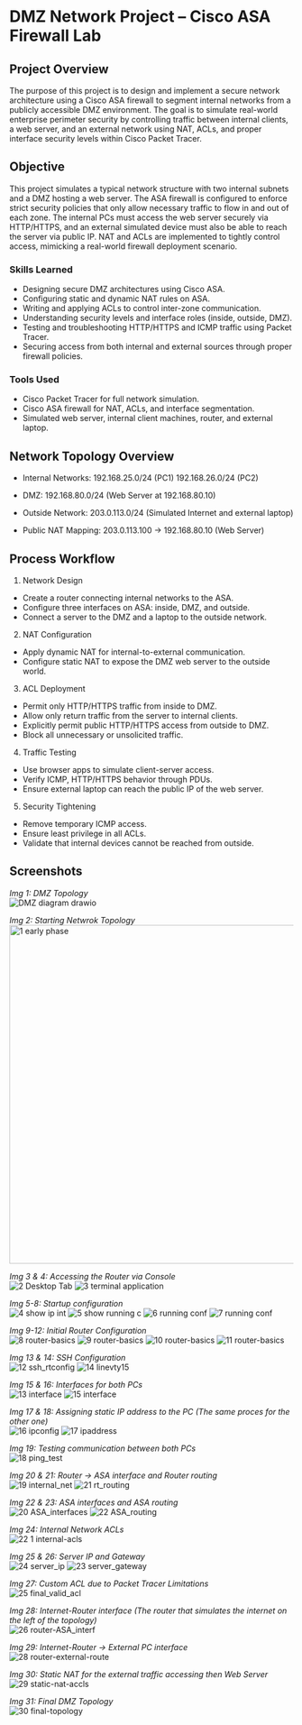 # DMZ Network Project – Cisco ASA Firewall Lab

## Project Overview

The purpose of this project is to design and implement a secure network architecture using a Cisco ASA firewall to segment internal networks from a publicly accessible DMZ environment. The goal is to simulate real-world enterprise perimeter security by controlling traffic between internal clients, a web server, and an external network using NAT, ACLs, and proper interface security levels within Cisco Packet Tracer.

## Objective 

This project simulates a typical network structure with two internal subnets and a DMZ hosting a web server. The ASA firewall is configured to enforce strict security policies that only allow necessary traffic to flow in and out of each zone. The internal PCs must access the web server securely via HTTP/HTTPS, and an external simulated device must also be able to reach the server via public IP. NAT and ACLs are implemented to tightly control access, mimicking a real-world firewall deployment scenario.

### Skills Learned

- Designing secure DMZ architectures using Cisco ASA.
- Configuring static and dynamic NAT rules on ASA.
- Writing and applying ACLs to control inter-zone communication.
- Understanding security levels and interface roles (inside, outside, DMZ).
- Testing and troubleshooting HTTP/HTTPS and ICMP traffic using Packet Tracer.
- Securing access from both internal and external sources through proper firewall policies.

### Tools Used

- Cisco Packet Tracer for full network simulation.
- Cisco ASA firewall for NAT, ACLs, and interface segmentation.
- Simulated web server, internal client machines, router, and external laptop.

## Network Topology Overview

- Internal Networks:
  192.168.25.0/24 (PC1)
  192.168.26.0/24 (PC2)

- DMZ:
  192.168.80.0/24 (Web Server at 192.168.80.10)

- Outside Network:
  203.0.113.0/24 (Simulated Internet and external laptop)

- Public NAT Mapping:
  203.0.113.100 → 192.168.80.10 (Web Server)

## Process Workflow

1. Network Design

- Create a router connecting internal networks to the ASA.
- Configure three interfaces on ASA: inside, DMZ, and outside.
- Connect a server to the DMZ and a laptop to the outside network.

2. NAT Configuration

- Apply dynamic NAT for internal-to-external communication.
- Configure static NAT to expose the DMZ web server to the outside world.

3. ACL Deployment

- Permit only HTTP/HTTPS traffic from inside to DMZ.
- Allow only return traffic from the server to internal clients.
- Explicitly permit public HTTP/HTTPS access from outside to DMZ.
- Block all unnecessary or unsolicited traffic.

4. Traffic Testing

- Use browser apps to simulate client-server access.
- Verify ICMP, HTTP/HTTPS behavior through PDUs.
- Ensure external laptop can reach the public IP of the web server.

5. Security Tightening

- Remove temporary ICMP access.
- Ensure least privilege in all ACLs.
- Validate that internal devices cannot be reached from outside.

## Screenshots

*Img 1: DMZ Topology*<br>
![DMZ diagram drawio](https://github.com/user-attachments/assets/4bebfeb4-9360-4ebe-a8fa-66cc3a51bb7e)

*Img 2: Starting Netwrok Topology*<br>
<img width="601" alt="1 early phase" src="https://github.com/user-attachments/assets/4048f261-7b99-4536-8a88-674771a4ecd3" />

*Img 3 & 4: Accessing the Router via Console*<br>
![2 Desktop Tab](https://github.com/user-attachments/assets/11a0d382-5f9d-4586-b605-7974604cb93a)
![3 terminal application](https://github.com/user-attachments/assets/43d64225-30c8-452d-a8c9-7ffeac3fce62)

*Img 5-8: Startup configuration*<br>
![4 show ip int](https://github.com/user-attachments/assets/489258ee-7709-4359-b3b3-1d286d71b121)
![5 show running c](https://github.com/user-attachments/assets/b89f2fa8-dd77-4042-a435-d66fe67ea715)
![6 running conf](https://github.com/user-attachments/assets/52d0bc8e-7af7-4e07-b85c-47c1547cefb9)
![7 running conf](https://github.com/user-attachments/assets/cfbdb6d5-a12f-4ba5-8c7d-63a1b1598df9)

*Img 9-12: Initial Router Configuration*<br>
![8 router-basics](https://github.com/user-attachments/assets/8ff5b02d-0c56-4fea-9946-606020b448b3)
![9 router-basics](https://github.com/user-attachments/assets/c71836d6-363f-4d55-8c44-6817d6afaab5)
![10 router-basics](https://github.com/user-attachments/assets/6739469a-f588-476d-bebe-3a6f4688375e)
![11 router-basics](https://github.com/user-attachments/assets/66f51dee-e95c-4c78-844a-2f0c373c6082)

*Img 13 & 14: SSH Configuration*<br>
![12 ssh_rtconfig](https://github.com/user-attachments/assets/33407c63-55c3-4a8a-8df2-0cf9b53e56f4)
![14 linevty15](https://github.com/user-attachments/assets/7a7b8006-0e74-47ab-9cc5-fce50508c505)

*Img 15 & 16: Interfaces for both PCs*<br>
![13 interface](https://github.com/user-attachments/assets/215c8340-ae03-4889-9b71-7f0846a93c9c)
![15 interface](https://github.com/user-attachments/assets/b104818c-104d-44b9-89b9-59665da9a544)

*Img 17 & 18: Assigning static IP address to the PC (The same proces for the other one)*<br>
![16 ipconfig](https://github.com/user-attachments/assets/98046b61-b265-45ed-adf6-0863bf767e8f)
![17 ipaddress](https://github.com/user-attachments/assets/f8ed20b1-e66f-49bf-9365-dd7236f0b584)

*Img 19: Testing communication between both PCs*<br>
![18 ping_test](https://github.com/user-attachments/assets/d35f3826-743d-4855-b6a1-25c3fcb91765)

*Img 20 & 21: Router -> ASA interface and Router routing*<br>
![19 internal_net](https://github.com/user-attachments/assets/10f15b71-9308-4345-a646-460838869ae2)
![21 rt_routing](https://github.com/user-attachments/assets/4913b270-b415-47bf-84c9-934446aef091)

*Img 22 & 23: ASA interfaces and ASA routing*<br>
![20 ASA_interfaces](https://github.com/user-attachments/assets/55063793-81d1-4e16-9eb8-b4b93dfa1667)
![22 ASA_routing](https://github.com/user-attachments/assets/6d31d879-8465-4214-a80c-4239d9fc9a0e)

*Img 24: Internal Network ACLs*<br>
![22 1 internal-acls](https://github.com/user-attachments/assets/010d4633-6b6c-4f78-b0c8-dbcfae5eb1fb)

*Img 25 & 26: Server IP and Gateway*<br>
![24 server_ip](https://github.com/user-attachments/assets/68c99949-dd49-41d8-96a3-d3e2bad8e6b5)
![23 server_gateway](https://github.com/user-attachments/assets/e0b66caa-8f7b-497f-be8f-df1735a4cf99)

*Img 27: Custom ACL due to Packet Tracer Limitations*<br>
![25 final_valid_acl](https://github.com/user-attachments/assets/2b33ede4-a7be-445e-87e2-b547a1d0a2d6)

*Img 28: Internet-Router interface (The router that simulates the internet on the left of the topology)*<br>
![26 router-ASA_interf](https://github.com/user-attachments/assets/dd3795f7-04e3-40e9-a267-8139d817547c)

*Img 29: Internet-Router -> External PC interface*<br>
![28 router-external-route](https://github.com/user-attachments/assets/7bb87161-645b-48cc-9437-7fa2fd21703d)

*Img 30: Static NAT for the external traffic accessing then Web Server*<br>
![29 static-nat-accls](https://github.com/user-attachments/assets/4100d5ec-b321-4689-933b-a6a9c0cf49fd)

*Img 31: Final DMZ Topology*<br>
![30 final-topology](https://github.com/user-attachments/assets/20ad70c3-2f63-438d-8c34-8a4eabc09ae1)
